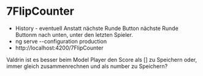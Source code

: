 # 7FlipCounter



- History  - eventuell Anstatt nächste Runde Button
nächste Runde Buttonm nach unten, unter den letzten Spieler.
- ng serve --configuration production
- http://localhost:4200/7FlipCounter



Valdrin
ist es besser beim Model Player den Score als [] zu Speichern oder,
immer gleich zusammenrechnen und als number zu Speichern?
